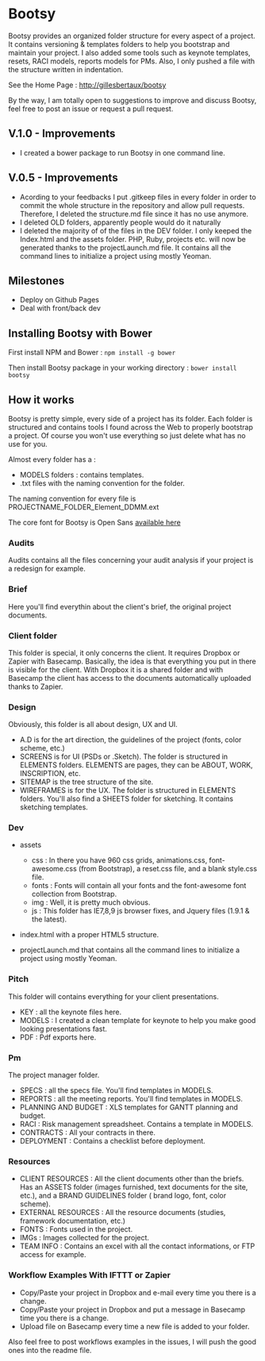 # Bootsy


Bootsy provides an organized folder structure for every aspect of a project. It contains versioning & templates folders to help you bootstrap and maintain your project. I also added some tools such as keynote templates, resets, RACI models, reports models for PMs. Also, I only pushed a file with the structure written in indentation.

See the Home Page : [http://gillesbertaux/bootsy](http://gillesbertaux.com/bootsy)

By the way, I am totally open to suggestions to improve and discuss Bootsy, feel free to post an issue or request a pull request. 


## V.1.0 - Improvements

- I created a bower package to run Bootsy in one command line.

## V.0.5 - Improvements

- Acording to your feedbacks I put .gitkeep files in every folder in order to commit the whole structure in the repository and allow pull requests. Therefore, I deleted the structure.md file since it has no use anymore.
- I deleted OLD folders, apparently people would do it naturally
- I deleted the majority of of the files in the DEV folder. I only keeped the Index.html and the assets folder. PHP, Ruby, projects etc. will now be generated thanks to the projectLaunch.md file. It contains all the command lines to initialize a project using mostly Yeoman.

## Milestones

- Deploy on Github Pages
- Deal with front/back dev

## Installing Bootsy with Bower

First install NPM and Bower :
`npm install -g bower`

Then install Bootsy package in your working directory :
`bower install bootsy`

## How it works

Bootsy is pretty simple, every side of a project has its folder. Each folder is structured and contains tools I found across the Web to properly bootstrap a project. Of course you won't use everything so just delete what has no use for you.

Almost every folder has a :

- MODELS folders : contains templates.
- .txt files with the naming convention for the folder.

The naming convention for every file is PROJECTNAME_FOLDER_Element_DDMM.ext

The core font for Bootsy is Open Sans [available here](http://www.google.com/fonts#UsePlace:use/Collection:Open+Sans)


### Audits

Audits contains all the files concerning your audit analysis if your project is a redesign for example.

### Brief 

Here you'll find everythin about the client's brief, the original project documents.

### Client folder

This folder is special, it only concerns the client. It requires Dropbox or Zapier with Basecamp. Basically, the idea is that everything you put in there is visible for the client. With Dropbox it is a shared folder and with Basecamp the client has access to the documents automatically uploaded thanks to Zapier.

### Design

Obviously, this folder is all about design, UX and UI. 

- A.D is for the art direction, the guidelines of the project (fonts, color scheme, etc.)
- SCREENS is for UI (PSDs or .Sketch). The folder is structured in ELEMENTS folders. ELEMENTS are pages, they can be ABOUT, WORK, INSCRIPTION, etc.
- SITEMAP is the tree structure of the site.
- WIREFRAMES is for the UX. The folder is structured in ELEMENTS folders. You'll also find a SHEETS folder for sketching. It contains sketching templates.

### Dev

- assets

	* css : In there you have 960 css grids, animations.css, font-awesome.css (from Bootstrap), a reset.css file, and a blank style.css file.
	* fonts : Fonts will contain all your fonts and the font-awesome font collection from Bootstrap.
	* img : Well, it is pretty much obvious.
	* js : This folder has IE7,8,9 js browser fixes, and Jquery files (1.9.1 & the latest).

- index.html with a proper HTML5 structure.
- projectLaunch.md that contains all the command lines to initialize a project using mostly Yeoman.

### Pitch

This folder will contains everything for your client presentations.

- KEY : all the keynote files here.
- MODELS : I created a clean template for keynote to help you make good looking presentations fast.
- PDF : Pdf exports here.

### Pm 

The project manager folder.

- SPECS : all the specs file. You'll find templates in MODELS.
- REPORTS : all the meeting reports. You'll find templates in MODELS.
- PLANNING AND BUDGET : XLS templates for GANTT planning and budget.
- RACI : Risk management spreadsheet. Contains a template in MODELS.
- CONTRACTS : All your contracts in there.
- DEPLOYMENT : Contains a checklist before deployment.

### Resources

- CLIENT RESOURCES : All the client documents other than the briefs. Has an ASSETS folder (images furnished, text documents for the site, etc.), and a BRAND GUIDELINES folder ( brand logo, font, color scheme).
- EXTERNAL RESOURCES : All the resource documents (studies, framework documentation, etc.)
- FONTS : Fonts used in the project.
- IMGs : Images collected for the project.
- TEAM INFO : Contains an excel with all the contact informations, or FTP access for example.

### Workflow Examples With IFTTT or Zapier

- Copy/Paste your project in Dropbox and e-mail every time you there is a change.
- Copy/Paste your project in Dropbox and put a message in Basecamp time you there is a change.
- Upload file on Basecamp every time a new file is added to your folder.

Also feel free to post workflows examples in the issues, I will push the good ones into the readme file.



